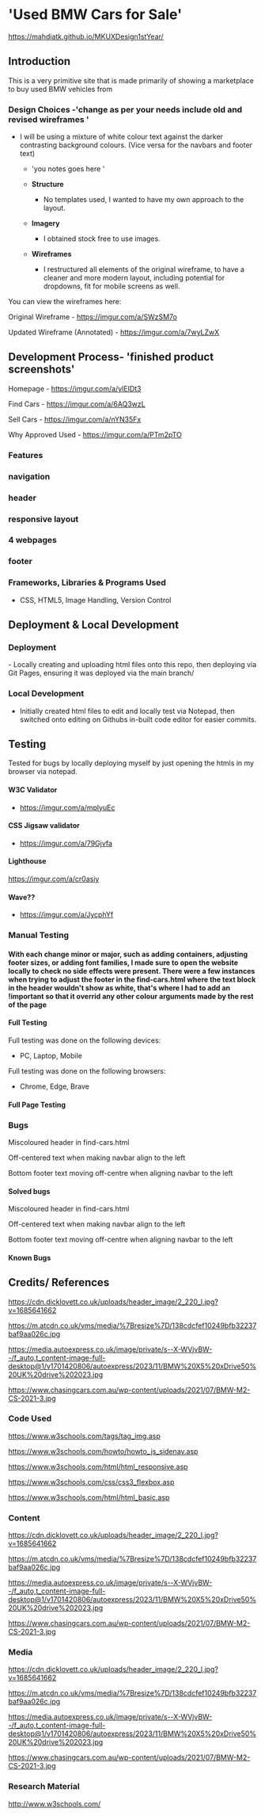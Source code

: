 
# 'Used BMW Cars for Sale' 


https://mahdiatk.github.io/MKUXDesign1stYear/


## Introduction


This is a very primitive site that is made primarily of showing a marketplace to buy used BMW vehicles from


### Design Choices -'change as per your needs include old and revised wireframes '


- I will be using a mixture of white colour text against the darker contrasting background colours. (Vice versa for the navbars and footer text)
  - 'you notes goes here '

  - **Structure**
    - No templates used, I wanted to have my own approach to the layout.

  - **Imagery**
    -  I obtained stock free to use images.

  - **Wireframes**
    - I restructured all elements of the original wireframe, to have a cleaner and more modern layout, including potential for dropdowns, fit for mobile screens as well.

You can view the wireframes here:

Original Wireframe - https://imgur.com/a/SWzSM7o

Updated Wireframe (Annotated) - https://imgur.com/a/7wyLZwX

## Development Process-  'finished product screenshots'

Homepage - https://imgur.com/a/ylEIDt3

Find Cars - https://imgur.com/a/6AQ3wzL

Sell Cars - https://imgur.com/a/nYN35Fx

Why Approved Used - https://imgur.com/a/PTm2pTO

### Features


### navigation

### header

### responsive layout

### 4 webpages

### footer

### Frameworks, Libraries & Programs Used

- CSS, HTML5, Image Handling, Version Control

## Deployment & Local Development

### Deployment

​- Locally creating and uploading html files onto this repo, then deploying via Git Pages, ensuring it was deployed via the main branch/

### Local Development

- Initially created html files to edit and locally test via Notepad, then switched onto editing on Githubs in-built code editor for easier commits.


## Testing

Tested for bugs by locally deploying myself by just opening the htmls in my browser via notepad.

#### W3C Validator

- https://imgur.com/a/mplyuEc

#### CSS Jigsaw validator

- https://imgur.com/a/79Gjvfa

#### Lighthouse 

https://imgur.com/a/cr0asiy

#### Wave??

- https://imgur.com/a/JycphYf

### Manual Testing

#### With each change minor or major, such as adding containers, adjusting footer sizes, or adding font families, I made sure to open the website locally to check no side effects were present. There were a few instances when trying to adjust the footer in the find-cars.html where the text block in the header wouldn't show as white, that's where I had to add an !important so that it overrid any other colour arguments made by the rest of the page

#### Full Testing

Full testing was done on the following devices:

- PC, Laptop, Mobile

Full testing was done on the following browsers:

- Chrome, Edge, Brave

#### Full Page Testing

### Bugs

Miscoloured header in find-cars.html

Off-centered text when making navbar align to the left 

Bottom footer text moving off-centre when aligning navbar to the left

#### Solved bugs

Miscoloured header in find-cars.html

Off-centered text when making navbar align to the left 

Bottom footer text moving off-centre when aligning navbar to the left

#### Known Bugs

## Credits/ References 

https://cdn.dicklovett.co.uk/uploads/header_image/2_220_l.jpg?v=1685641662

https://m.atcdn.co.uk/vms/media/%7Bresize%7D/138cdcfef10249bfb32237baf9aa026c.jpg

https://media.autoexpress.co.uk/image/private/s--X-WVjvBW--/f_auto,t_content-image-full-desktop@1/v1701420806/autoexpress/2023/11/BMW%20X5%20xDrive50%20UK%20drive%202023.jpg

https://www.chasingcars.com.au/wp-content/uploads/2021/07/BMW-M2-CS-2021-3.jpg

### Code Used

https://www.w3schools.com/tags/tag_img.asp

https://www.w3schools.com/howto/howto_js_sidenav.asp

https://www.w3schools.com/html/html_responsive.asp

https://www.w3schools.com/css/css3_flexbox.asp

https://www.w3schools.com/html/html_basic.asp

### Content

https://cdn.dicklovett.co.uk/uploads/header_image/2_220_l.jpg?v=1685641662

https://m.atcdn.co.uk/vms/media/%7Bresize%7D/138cdcfef10249bfb32237baf9aa026c.jpg

https://media.autoexpress.co.uk/image/private/s--X-WVjvBW--/f_auto,t_content-image-full-desktop@1/v1701420806/autoexpress/2023/11/BMW%20X5%20xDrive50%20UK%20drive%202023.jpg

https://www.chasingcars.com.au/wp-content/uploads/2021/07/BMW-M2-CS-2021-3.jpg

### Media

https://cdn.dicklovett.co.uk/uploads/header_image/2_220_l.jpg?v=1685641662

https://m.atcdn.co.uk/vms/media/%7Bresize%7D/138cdcfef10249bfb32237baf9aa026c.jpg

https://media.autoexpress.co.uk/image/private/s--X-WVjvBW--/f_auto,t_content-image-full-desktop@1/v1701420806/autoexpress/2023/11/BMW%20X5%20xDrive50%20UK%20drive%202023.jpg

https://www.chasingcars.com.au/wp-content/uploads/2021/07/BMW-M2-CS-2021-3.jpg

### Research Material

http://www.w3schools.com/
